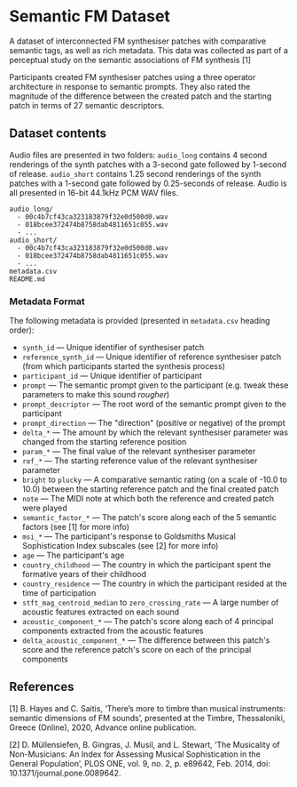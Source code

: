 # Semantic FM Dataset

A dataset of interconnected FM synthesiser patches with comparative semantic tags, as well as rich metadata. This data was collected as part of a perceptual study on the semantic associations of FM synthesis [1]

Participants created FM synthesiser patches using a three operator architecture in response to semantic prompts. They also rated the magnitude of the difference between the created patch and the starting patch in terms of 27 semantic descriptors.

## Dataset contents

Audio files are presented in two folders: `audio_long` contains 4 second renderings of the synth patches with a 3-second gate followed by 1-second of release. `audio_short` contains 1.25 second renderings of the synth patches with a 1-second gate followed by 0.25-seconds of release. Audio is all presented in 16-bit 44.1kHz PCM WAV files.

```
audio_long/
  - 00c4b7cf43ca323183879f32e0d500d0.wav
  - 018bcee372474b8758dab4811651c055.wav
  - ...
audio_short/
  - 00c4b7cf43ca323183879f32e0d500d0.wav
  - 018bcee372474b8758dab4811651c055.wav
  - ...
metadata.csv
README.md
```

### Metadata Format

The following metadata is provided (presented in `metadata.csv` heading order):

* `synth_id` — Unique identifier of synthesiser patch
* `reference_synth_id` — Unique identifier of reference synthesiser patch (from which participants started the synthesis process)
* `participant_id` — Unique identifier of participant
* `prompt` — The semantic prompt given to the participant (e.g. tweak these parameters to make this sound _rougher_)
* `prompt_descriptor` — The root word of the semantic prompt given to the participant
* `prompt_direction` — The "direction" (positive or negative) of the prompt
* `delta_*` — The amount by which the relevant synthesiser parameter was changed from the starting reference position
* `param_*` — The final value of the relevant synthesiser parameter
* `ref_*` — The starting reference value of the relevant synthesiser parameter
* `bright` to `plucky` — A comparative semantic rating (on a scale of -10.0 to 10.0) between the starting reference patch and the final created patch
* `note` — The MIDI note at which both the reference and created patch were played
* `semantic_factor_*` — The patch's score along each of the 5 semantic factors (see [1] for more info)
* `msi_*` — The participant's response to Goldsmiths Musical Sophistication Index subscales (see [2] for more info)
* `age` — The participant's age
* `country_childhood` — The country in which the participant spent the formative years of their childhood
* `country_residence` — The country in which the participant resided at the time of participation
* `stft_mag_centroid_median` to `zero_crossing_rate` — A large number of acoustic features extracted on each sound
* `acoustic_component_*` — The patch's score along each of 4 principal components extracted from the acoustic features
* `delta_acoustic_component_*` — The difference between this patch's score and the reference patch's score on each of the principal components

## References

[1] B. Hayes and C. Saitis, ‘There’s more to timbre than musical instruments: semantic dimensions of FM sounds’, presented at the Timbre, Thessaloniki, Greece (Online), 2020, Advance online publication.

[2] D. Müllensiefen, B. Gingras, J. Musil, and L. Stewart, ‘The Musicality of Non-Musicians: An Index for Assessing Musical Sophistication in the General Population’, PLOS ONE, vol. 9, no. 2, p. e89642, Feb. 2014, doi: 10.1371/journal.pone.0089642.
